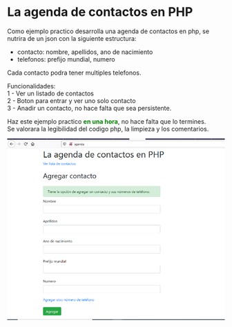 # La agenda de contactos en PHP

Como ejemplo practico desarrolla una agenda de contactos en php, se nutrira de un json con la siguiente estructura: <br/>
- contacto: nombre, apellidos, ano de nacimiento <br/>
- telefonos: prefijo mundial, numero <br/>

Cada contacto podra tener multiples telefonos. <br/>

Funcionalidades: <br/>
1 - Ver un listado de contactos <br/>
2 - Boton para entrar y ver uno solo contacto <br/>
3 - Anadir un contacto, no hace falta que sea persistente. <br/>

Haz este ejemplo practico <b style="color:green;">en una hora</b>, no hace falta que lo termines. <br/>
Se valorara la legibilidad del codigo php, la limpieza y los comentarios. <br/>

![agenda_add_form](https://github.com/makklays/agenda/blob/master/screens/add.png)
